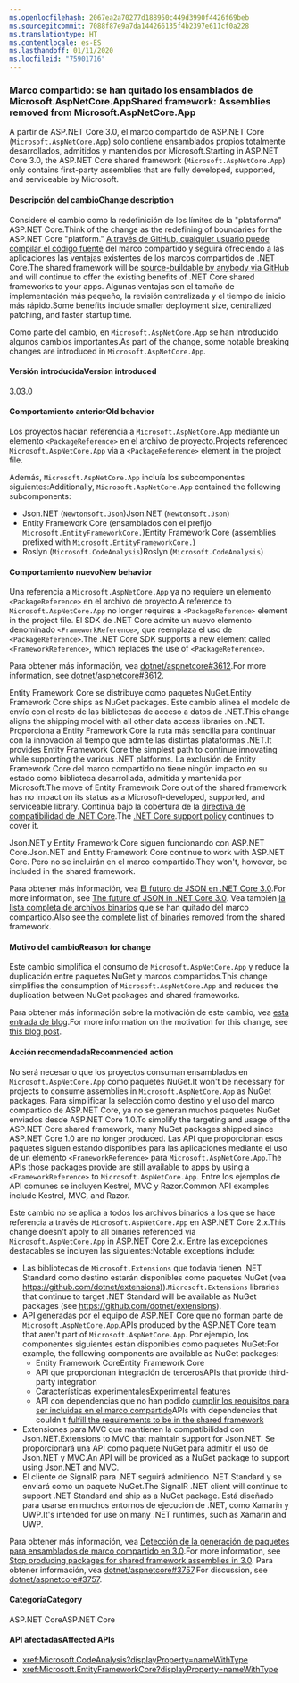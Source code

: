 ```yaml
---
ms.openlocfilehash: 2067ea2a70277d188950c449d3990f4426f69beb
ms.sourcegitcommit: 7088f87e9a7da144266135f4b2397e611cf0a228
ms.translationtype: HT
ms.contentlocale: es-ES
ms.lasthandoff: 01/11/2020
ms.locfileid: "75901716"
---
```

### <a name="shared-framework-assemblies-removed-from-microsoftaspnetcoreapp"></a><span data-ttu-id="06322-101">Marco compartido: se han quitado los ensamblados de Microsoft.AspNetCore.App</span><span class="sxs-lookup"><span data-stu-id="06322-101">Shared framework: Assemblies removed from Microsoft.AspNetCore.App</span></span>

<span data-ttu-id="06322-102">A partir de ASP.NET Core 3.0, el marco compartido de ASP.NET Core (`Microsoft.AspNetCore.App`) solo contiene ensamblados propios totalmente desarrollados, admitidos y mantenidos por Microsoft.</span><span class="sxs-lookup"><span data-stu-id="06322-102">Starting in ASP.NET Core 3.0, the ASP.NET Core shared framework (`Microsoft.AspNetCore.App`) only contains first-party assemblies that are fully developed, supported, and serviceable by Microsoft.</span></span>

#### <a name="change-description"></a><span data-ttu-id="06322-103">Descripción del cambio</span><span class="sxs-lookup"><span data-stu-id="06322-103">Change description</span></span>

<span data-ttu-id="06322-104">Considere el cambio como la redefinición de los límites de la "plataforma" ASP.NET Core.</span><span class="sxs-lookup"><span data-stu-id="06322-104">Think of the change as the redefining of boundaries for the ASP.NET Core "platform."</span></span> <span data-ttu-id="06322-105">[A través de GitHub, cualquier usuario puede compilar el código fuente](https://github.com/dotnet/source-build) del marco compartido y seguirá ofreciendo a las aplicaciones las ventajas existentes de los marcos compartidos de .NET Core.</span><span class="sxs-lookup"><span data-stu-id="06322-105">The shared framework will be [source-buildable by anybody via GitHub](https://github.com/dotnet/source-build) and will continue to offer the existing benefits of .NET Core shared frameworks to your apps.</span></span> <span data-ttu-id="06322-106">Algunas ventajas son el tamaño de implementación más pequeño, la revisión centralizada y el tiempo de inicio más rápido.</span><span class="sxs-lookup"><span data-stu-id="06322-106">Some benefits include smaller deployment size, centralized patching, and faster startup time.</span></span>

<span data-ttu-id="06322-107">Como parte del cambio, en `Microsoft.AspNetCore.App` se han introducido algunos cambios importantes.</span><span class="sxs-lookup"><span data-stu-id="06322-107">As part of the change, some notable breaking changes are introduced in `Microsoft.AspNetCore.App`.</span></span>

#### <a name="version-introduced"></a><span data-ttu-id="06322-108">Versión introducida</span><span class="sxs-lookup"><span data-stu-id="06322-108">Version introduced</span></span>

<span data-ttu-id="06322-109">3.0</span><span class="sxs-lookup"><span data-stu-id="06322-109">3.0</span></span>

#### <a name="old-behavior"></a><span data-ttu-id="06322-110">Comportamiento anterior</span><span class="sxs-lookup"><span data-stu-id="06322-110">Old behavior</span></span>

<span data-ttu-id="06322-111">Los proyectos hacían referencia a `Microsoft.AspNetCore.App` mediante un elemento `<PackageReference>` en el archivo de proyecto.</span><span class="sxs-lookup"><span data-stu-id="06322-111">Projects referenced `Microsoft.AspNetCore.App` via a `<PackageReference>` element in the project file.</span></span>

<span data-ttu-id="06322-112">Además, `Microsoft.AspNetCore.App` incluía los subcomponentes siguientes:</span><span class="sxs-lookup"><span data-stu-id="06322-112">Additionally, `Microsoft.AspNetCore.App` contained the following subcomponents:</span></span>

- <span data-ttu-id="06322-113">Json.NET (`Newtonsoft.Json`)</span><span class="sxs-lookup"><span data-stu-id="06322-113">Json.NET (`Newtonsoft.Json`)</span></span>
- <span data-ttu-id="06322-114">Entity Framework Core (ensamblados con el prefijo `Microsoft.EntityFrameworkCore.`)</span><span class="sxs-lookup"><span data-stu-id="06322-114">Entity Framework Core (assemblies prefixed with `Microsoft.EntityFrameworkCore.`)</span></span>
- <span data-ttu-id="06322-115">Roslyn (`Microsoft.CodeAnalysis`)</span><span class="sxs-lookup"><span data-stu-id="06322-115">Roslyn (`Microsoft.CodeAnalysis`)</span></span>

#### <a name="new-behavior"></a><span data-ttu-id="06322-116">Comportamiento nuevo</span><span class="sxs-lookup"><span data-stu-id="06322-116">New behavior</span></span>

<span data-ttu-id="06322-117">Una referencia a `Microsoft.AspNetCore.App` ya no requiere un elemento `<PackageReference>` en el archivo de proyecto.</span><span class="sxs-lookup"><span data-stu-id="06322-117">A reference to `Microsoft.AspNetCore.App` no longer requires a `<PackageReference>` element in the project file.</span></span> <span data-ttu-id="06322-118">El SDK de .NET Core admite un nuevo elemento denominado `<FrameworkReference>`, que reemplaza el uso de `<PackageReference>`.</span><span class="sxs-lookup"><span data-stu-id="06322-118">The .NET Core SDK supports a new element called `<FrameworkReference>`, which replaces the use of `<PackageReference>`.</span></span>

<span data-ttu-id="06322-119">Para obtener más información, vea [dotnet/aspnetcore#3612](https://github.com/dotnet/aspnetcore/issues/3612).</span><span class="sxs-lookup"><span data-stu-id="06322-119">For more information, see [dotnet/aspnetcore#3612](https://github.com/dotnet/aspnetcore/issues/3612).</span></span>

<span data-ttu-id="06322-120">Entity Framework Core se distribuye como paquetes NuGet.</span><span class="sxs-lookup"><span data-stu-id="06322-120">Entity Framework Core ships as NuGet packages.</span></span> <span data-ttu-id="06322-121">Este cambio alinea el modelo de envío con el resto de las bibliotecas de acceso a datos de .NET.</span><span class="sxs-lookup"><span data-stu-id="06322-121">This change aligns the shipping model with all other data access libraries on .NET.</span></span> <span data-ttu-id="06322-122">Proporciona a Entity Framework Core la ruta más sencilla para continuar con la innovación al tiempo que admite las distintas plataformas .NET.</span><span class="sxs-lookup"><span data-stu-id="06322-122">It provides Entity Framework Core the simplest path to continue innovating while supporting the various .NET platforms.</span></span> <span data-ttu-id="06322-123">La exclusión de Entity Framework Core del marco compartido no tiene ningún impacto en su estado como biblioteca desarrollada, admitida y mantenida por Microsoft.</span><span class="sxs-lookup"><span data-stu-id="06322-123">The move of Entity Framework Core out of the shared framework has no impact on its status as a Microsoft-developed, supported, and serviceable library.</span></span> <span data-ttu-id="06322-124">Continúa bajo la cobertura de la [directiva de compatibilidad de .NET Core](https://www.microsoft.com/net/platform/support-policy).</span><span class="sxs-lookup"><span data-stu-id="06322-124">The [.NET Core support policy](https://www.microsoft.com/net/platform/support-policy) continues to cover it.</span></span>

<span data-ttu-id="06322-125">Json.NET y Entity Framework Core siguen funcionando con ASP.NET Core.</span><span class="sxs-lookup"><span data-stu-id="06322-125">Json.NET and Entity Framework Core continue to work with ASP.NET Core.</span></span> <span data-ttu-id="06322-126">Pero no se incluirán en el marco compartido.</span><span class="sxs-lookup"><span data-stu-id="06322-126">They won't, however, be included in the shared framework.</span></span>

<span data-ttu-id="06322-127">Para obtener más información, vea [El futuro de JSON en .NET Core 3.0](https://github.com/dotnet/announcements/issues/90).</span><span class="sxs-lookup"><span data-stu-id="06322-127">For more information, see [The future of JSON in .NET Core 3.0](https://github.com/dotnet/announcements/issues/90).</span></span> <span data-ttu-id="06322-128">Vea también [la lista completa de archivos binarios](https://github.com/dotnet/aspnetcore/issues/3755) que se han quitado del marco compartido.</span><span class="sxs-lookup"><span data-stu-id="06322-128">Also see [the complete list of binaries](https://github.com/dotnet/aspnetcore/issues/3755) removed from the shared framework.</span></span>

#### <a name="reason-for-change"></a><span data-ttu-id="06322-129">Motivo del cambio</span><span class="sxs-lookup"><span data-stu-id="06322-129">Reason for change</span></span>

<span data-ttu-id="06322-130">Este cambio simplifica el consumo de `Microsoft.AspNetCore.App` y reduce la duplicación entre paquetes NuGet y marcos compartidos.</span><span class="sxs-lookup"><span data-stu-id="06322-130">This change simplifies the consumption of `Microsoft.AspNetCore.App` and reduces the duplication between NuGet packages and shared frameworks.</span></span>

<span data-ttu-id="06322-131">Para obtener más información sobre la motivación de este cambio, vea [esta entrada de blog](https://blogs.msdn.microsoft.com/webdev/2018/10/29/a-first-look-at-changes-coming-in-asp-net-core-3-0).</span><span class="sxs-lookup"><span data-stu-id="06322-131">For more information on the motivation for this change, see [this blog post](https://blogs.msdn.microsoft.com/webdev/2018/10/29/a-first-look-at-changes-coming-in-asp-net-core-3-0).</span></span>

#### <a name="recommended-action"></a><span data-ttu-id="06322-132">Acción recomendada</span><span class="sxs-lookup"><span data-stu-id="06322-132">Recommended action</span></span>

<span data-ttu-id="06322-133">No será necesario que los proyectos consuman ensamblados en `Microsoft.AspNetCore.App` como paquetes NuGet.</span><span class="sxs-lookup"><span data-stu-id="06322-133">It won't be necessary for projects to consume assemblies in `Microsoft.AspNetCore.App` as NuGet packages.</span></span> <span data-ttu-id="06322-134">Para simplificar la selección como destino y el uso del marco compartido de ASP.NET Core, ya no se generan muchos paquetes NuGet enviados desde ASP.NET Core 1.0.</span><span class="sxs-lookup"><span data-stu-id="06322-134">To simplify the targeting and usage of the ASP.NET Core shared framework, many NuGet packages shipped since ASP.NET Core 1.0 are no longer produced.</span></span> <span data-ttu-id="06322-135">Las API que proporcionan esos paquetes siguen estando disponibles para las aplicaciones mediante el uso de un elemento `<FrameworkReference>` para `Microsoft.AspNetCore.App`.</span><span class="sxs-lookup"><span data-stu-id="06322-135">The APIs those packages provide are still available to apps by using a `<FrameworkReference>` to `Microsoft.AspNetCore.App`.</span></span> <span data-ttu-id="06322-136">Entre los ejemplos de API comunes se incluyen Kestrel, MVC y Razor.</span><span class="sxs-lookup"><span data-stu-id="06322-136">Common API examples include Kestrel, MVC, and Razor.</span></span>

<span data-ttu-id="06322-137">Este cambio no se aplica a todos los archivos binarios a los que se hace referencia a través de `Microsoft.AspNetCore.App` en ASP.NET Core 2.x.</span><span class="sxs-lookup"><span data-stu-id="06322-137">This change doesn't apply to all binaries referenced via `Microsoft.AspNetCore.App` in ASP.NET Core 2.x.</span></span> <span data-ttu-id="06322-138">Entre las excepciones destacables se incluyen las siguientes:</span><span class="sxs-lookup"><span data-stu-id="06322-138">Notable exceptions include:</span></span>

- <span data-ttu-id="06322-139">Las bibliotecas de `Microsoft.Extensions` que todavía tienen .NET Standard como destino estarán disponibles como paquetes NuGet (vea https://github.com/dotnet/extensions)).</span><span class="sxs-lookup"><span data-stu-id="06322-139">`Microsoft.Extensions` libraries that continue to target .NET Standard will be available as NuGet packages (see https://github.com/dotnet/extensions).</span></span>
- <span data-ttu-id="06322-140">API generadas por el equipo de ASP.NET Core que no forman parte de `Microsoft.AspNetCore.App`.</span><span class="sxs-lookup"><span data-stu-id="06322-140">APIs produced by the ASP.NET Core team that aren't part of `Microsoft.AspNetCore.App`.</span></span> <span data-ttu-id="06322-141">Por ejemplo, los componentes siguientes están disponibles como paquetes NuGet:</span><span class="sxs-lookup"><span data-stu-id="06322-141">For example, the following components are available as NuGet packages:</span></span>
  - <span data-ttu-id="06322-142">Entity Framework Core</span><span class="sxs-lookup"><span data-stu-id="06322-142">Entity Framework Core</span></span>
  - <span data-ttu-id="06322-143">API que proporcionan integración de terceros</span><span class="sxs-lookup"><span data-stu-id="06322-143">APIs that provide third-party integration</span></span>
  - <span data-ttu-id="06322-144">Características experimentales</span><span class="sxs-lookup"><span data-stu-id="06322-144">Experimental features</span></span>
  - <span data-ttu-id="06322-145">API con dependencias que no han podido [cumplir los requisitos para ser incluidas en el marco compartido](https://github.com/dotnet/aspnetcore/blob/4e44e5bcbedd961cc0d4f6b846699c7c494f5597/docs/SharedFramework.md)</span><span class="sxs-lookup"><span data-stu-id="06322-145">APIs with dependencies that couldn't [fulfill the requirements to be in the shared framework](https://github.com/dotnet/aspnetcore/blob/4e44e5bcbedd961cc0d4f6b846699c7c494f5597/docs/SharedFramework.md)</span></span>
- <span data-ttu-id="06322-146">Extensiones para MVC que mantienen la compatibilidad con Json.NET.</span><span class="sxs-lookup"><span data-stu-id="06322-146">Extensions to MVC that maintain support for Json.NET.</span></span> <span data-ttu-id="06322-147">Se proporcionará una API como paquete NuGet para admitir el uso de Json.NET y MVC.</span><span class="sxs-lookup"><span data-stu-id="06322-147">An API will be provided as a NuGet package to support using Json.NET and MVC.</span></span>
- <span data-ttu-id="06322-148">El cliente de SignalR para .NET seguirá admitiendo .NET Standard y se enviará como un paquete NuGet.</span><span class="sxs-lookup"><span data-stu-id="06322-148">The SignalR .NET client will continue to support .NET Standard and ship as a NuGet package.</span></span> <span data-ttu-id="06322-149">Está diseñado para usarse en muchos entornos de ejecución de .NET, como Xamarin y UWP.</span><span class="sxs-lookup"><span data-stu-id="06322-149">It's intended for use on many .NET runtimes, such as Xamarin and UWP.</span></span>

<span data-ttu-id="06322-150">Para obtener más información, vea [Detección de la generación de paquetes para ensamblados de marco compartido en 3.0](https://github.com/dotnet/aspnetcore/issues/3756).</span><span class="sxs-lookup"><span data-stu-id="06322-150">For more information, see [Stop producing packages for shared framework assemblies in 3.0](https://github.com/dotnet/aspnetcore/issues/3756).</span></span> <span data-ttu-id="06322-151">Para obtener información, vea [dotnet/aspnetcore#3757](https://github.com/dotnet/aspnetcore/issues/3757).</span><span class="sxs-lookup"><span data-stu-id="06322-151">For discussion, see [dotnet/aspnetcore#3757](https://github.com/dotnet/aspnetcore/issues/3757).</span></span>

#### <a name="category"></a><span data-ttu-id="06322-152">Categoría</span><span class="sxs-lookup"><span data-stu-id="06322-152">Category</span></span>

<span data-ttu-id="06322-153">ASP.NET Core</span><span class="sxs-lookup"><span data-stu-id="06322-153">ASP.NET Core</span></span>

#### <a name="affected-apis"></a><span data-ttu-id="06322-154">API afectadas</span><span class="sxs-lookup"><span data-stu-id="06322-154">Affected APIs</span></span>

- <xref:Microsoft.CodeAnalysis?displayProperty=nameWithType>
- <xref:Microsoft.EntityFrameworkCore?displayProperty=nameWithType>

<!--

#### Affected APIs

- `N:Microsoft.CodeAnalysis`
- `N:Microsoft.EntityFrameworkCore`

-->
